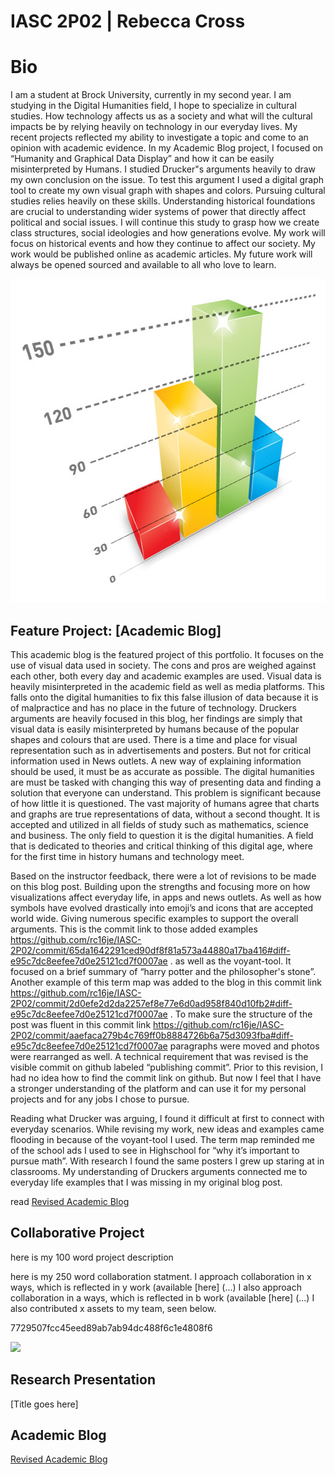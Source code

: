# IASC 2P02 | Rebecca Cross 

# Bio 

I am a student at Brock University, currently in my second year. I am studying in the Digital Humanities field, I hope to specialize in cultural studies. How technology affects us as a society and what will the cultural impacts be by relying heavily on technology in our everyday lives. 
My recent projects reflected my ability to investigate a topic and come to an opinion with academic evidence. In my Academic Blog project, I focused on “Humanity and Graphical Data Display” and how it can be easily misinterpreted by Humans. I studied Drucker"s arguments heavily to draw my own conclusion on the issue. To test this argument I used a digital graph tool to create my own visual graph with shapes and colors. Pursuing cultural studies relies heavily on these skills. Understanding historical foundations are crucial to understanding wider systems of power that directly affect political and social issues. I will continue this study to grasp how we create class structures, social ideologies and how generations evolve. My work will focus on historical events and how they continue to affect our society. My work would be published online as academic articles. My future work will always be opened sourced and available to all who love to learn.
 

<img src="blog post.jpg" alt="appealing graphs" class="center" style="width:600px;height:518px;">

## Feature Project: [Academic Blog]

This academic blog is the featured project of this portfolio. It focuses on the use of visual data used in society. The cons and pros are weighed against each other, both every day and academic examples are used. Visual data is heavily misinterpreted in the academic field as well as media platforms. This falls onto the digital humanities to fix this false illusion of data because it is of malpractice and has no place in the future of technology. Druckers arguments are heavily focused in this blog, her findings are simply that visual data is easily misinterpreted by humans because of the popular shapes and colours that are used. There is a time and place for visual representation such as in advertisements and posters. But not for critical information used in News outlets. A new way of explaining information should be used, it must be as accurate as possible. The digital humanities are must be tasked with changing this way of presenting data and finding a solution that everyone can understand. This problem is significant because of how little it is questioned. The vast majority of humans agree that charts and graphs are true representations of data, without a second thought. It is accepted and utilized in all fields of study such as mathematics, science and business. The only field to question it is the digital humanities. A field that is dedicated to theories and critical thinking of this digital age, where for the first time in history humans and technology meet.

Based on the instructor feedback, there were a lot of revisions to be made on this blog post. Building upon the strengths and focusing more on how visualizations affect everyday life, in apps and news outlets. As well as how symbols have evolved drastically into emoji’s and icons that are accepted world wide. Giving numerous specific examples to support the overall arguments. This is the commit link to those added examples  https://github.com/rc16je/IASC-2P02/commit/65da1642291ced90df8f81a573a44880a17ba416#diff-e95c7dc8eefee7d0e25121cd7f0007ae . as well as the voyant-tool. It focused on a brief summary of “harry potter and the philosopher's stone”. Another example of this term map was added to the blog in this commit link https://github.com/rc16je/IASC-2P02/commit/2d0efe2d2da2257ef8e77e6d0ad958f840d10fb2#diff-e95c7dc8eefee7d0e25121cd7f0007ae . To make sure the structure of the post was fluent in this commit link https://github.com/rc16je/IASC-2P02/commit/aaefaca279b4c769ff0b8884726b6a75d3093fba#diff-e95c7dc8eefee7d0e25121cd7f0007ae  paragraphs were moved and photos were rearranged as well.  A technical requirement that was revised is the visible commit on github labeled “publishing commit”. Prior to this revision, I had no idea how to find the commit link on github. But now I feel that I have a stronger understanding of the platform and can use it for my personal projects and for any jobs I chose to pursue.

Reading what Drucker was arguing, I found it difficult at first to connect with everyday scenarios. While revising my work, new ideas and examples came flooding in because of the voyant-tool I used. The term map reminded me of the school ads I used to see in Highschool for “why it’s important to pursue math”. With research I found the same posters I grew up staring at in classrooms. My understanding of Druckers arguments connected me to everyday life examples that I was missing in my original blog post.      
 

read <a href="https://rc16je.github.io/IASC-2P02/blog">Revised Academic Blog</a>

## Collaborative Project

here is my 100 word project description 

here is my 250 word collaboration statment. I approach collaboration in x ways, which is reflected in y work (available [here] (...) I also approach collaboration in a ways, which is reflected in b work (available [here] (...) I also contributed x assets to my team, seen below. 

7729507fcc45eed89ab7ab94dc488f6c1e4808f6

![](...)

## Research Presentation

[Title goes here]

## Academic Blog

<a href="https://rc16je.github.io/IASC-2P02/blog">Revised Academic Blog</a>


